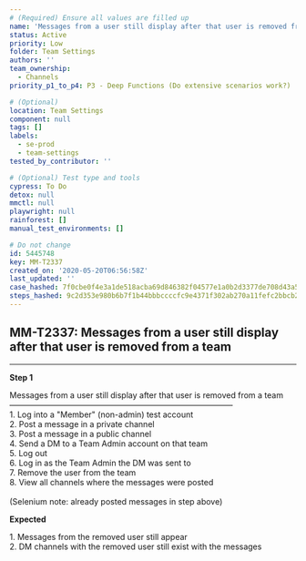 ```yaml
---
# (Required) Ensure all values are filled up
name: 'Messages from a user still display after that user is removed from a team'
status: Active
priority: Low
folder: Team Settings
authors: ''
team_ownership:
  - Channels
priority_p1_to_p4: P3 - Deep Functions (Do extensive scenarios work?)

# (Optional)
location: Team Settings
component: null
tags: []
labels:
  - se-prod
  - team-settings
tested_by_contributor: ''

# (Optional) Test type and tools
cypress: To Do
detox: null
mmctl: null
playwright: null
rainforest: []
manual_test_environments: []

# Do not change
id: 5445748
key: MM-T2337
created_on: '2020-05-20T06:56:58Z'
last_updated: ''
case_hashed: 7f0cbe0f4e3a1de518acba69d846382f04577e1a0b2d3377de708d43a54b82cfe07af19a441b7ffb4cb901ab96bcb94f
steps_hashed: 9c2d353e980b6b7f1b44bbbccccfc9e4371f302ab270a11fefc2bbcb2ac9459abe84a67e14f222c271e905d10e4f1503
---
```


<!-- (Auto-generated) Based on frontmatter's "key" and "name" -->

## MM-T2337: Messages from a user still display after that user is removed from a team

---

**Step 1**

Messages from a user still display after that user is removed from a team\
————————————————————————————\
1\. Log into a "Member" (non-admin) test account\
2\. Post a message in a private channel\
3\. Post a message in a public channel\
4\. Send a DM to a Team Admin account on that team\
5\. Log out\
6\. Log in as the Team Admin the DM was sent to\
7\. Remove the user from the team\
8\. View all channels where the messages were posted\
\
(Selenium note: already posted messages in step above)

**Expected**

1\. Messages from the removed user still appear\
2\. DM channels with the removed user still exist with the messages

